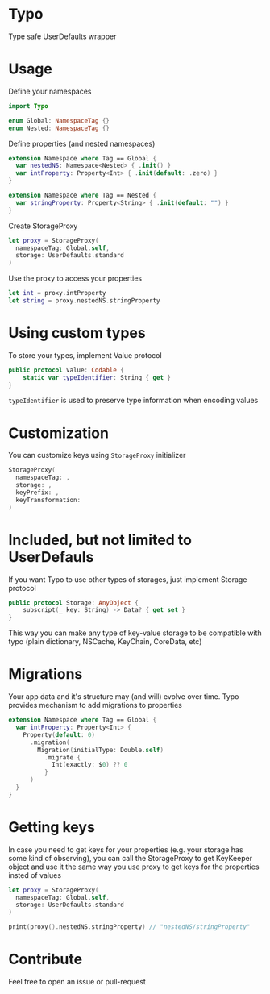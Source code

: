 # Typo

Type safe UserDefaults wrapper

# Usage

Define your namespaces

```swift
import Typo

enum Global: NamespaceTag {}
enum Nested: NamespaceTag {}
```

Define properties (and nested namespaces)

```swift
extension Namespace where Tag == Global {
  var nestedNS: Namespace<Nested> { .init() }
  var intProperty: Property<Int> { .init(default: .zero) }
}

extension Namespace where Tag == Nested {
  var stringProperty: Property<String> { .init(default: "") }
}
```

Create StorageProxy
```swift
let proxy = StorageProxy(
  namespaceTag: Global.self,
  storage: UserDefaults.standard
)
```

Use the proxy to access your properties
```swift
let int = proxy.intProperty
let string = proxy.nestedNS.stringProperty
```

# Using custom types
To store your types, implement Value protocol
```swift
public protocol Value: Codable {
    static var typeIdentifier: String { get }
}
```
`typeIdentifier` is used to preserve type information when encoding values

# Customization
You can customize keys using `StorageProxy` initializer

```swift
StorageProxy(
  namespaceTag: ,
  storage: ,
  keyPrefix: ,
  keyTransformation:
)
```

# Included, but not limited to UserDefauls
If you want Typo to use other types of storages, just implement Storage protocol
```swift
public protocol Storage: AnyObject {
    subscript(_ key: String) -> Data? { get set }
}
```
This way you can make any type of key-value storage to be compatible with typo (plain dictionary, NSCache, KeyChain, CoreData, etc)

# Migrations
Your app data and it's structure may (and will) evolve over time. Typo provides mechanism to add migrations to properties
```swift
extension Namespace where Tag == Global {
  var intProperty: Property<Int> {
    Property(default: 0)
      .migration(
        Migration(initialType: Double.self)
          .migrate {
            Int(exactly: $0) ?? 0
          }
      )
  }
}
```

# Getting keys
In case you need to get keys for your properties (e.g. your storage has some kind of observing), you can call the StorageProxy to get KeyKeeper object and use it the same way you use proxy to get keys for the properties insted of values
```swift
let proxy = StorageProxy(
  namespaceTag: Global.self,
  storage: UserDefaults.standard
)

print(proxy().nestedNS.stringProperty) // "nestedNS/stringProperty"
```

# Contribute
Feel free to open an issue or pull-request
